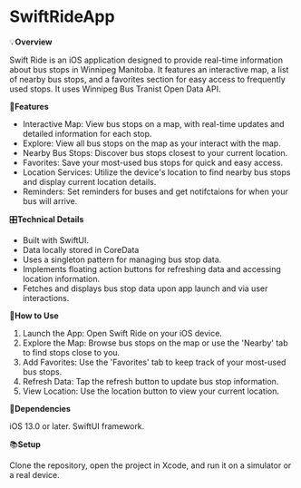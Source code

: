 # SwiftRideApp

💡**Overview**

Swift Ride is an iOS application designed to provide real-time information about bus stops in Winnipeg Manitoba. It features an interactive map, a list of nearby bus stops, and a favorites section for easy access to frequently used stops. It uses Winnipeg Bus Tranist Open Data API. 

📱**Features**
- Interactive Map: View bus stops on a map, with real-time updates and detailed information for each stop.
- Explore: View all bus stops on the map as your interact with the map. 
- Nearby Bus Stops: Discover bus stops closest to your current location.
- Favorites: Save your most-used bus stops for quick and easy access.
- Location Services: Utilize the device's location to find nearby bus stops and display current location details.
- Reminders: Set reminders for buses and get notifctaions for when your bus will arrive. 


🎛️**Technical Details**

- Built with SwiftUI.
- Data locally stored in CoreData 
- Uses a singleton pattern for managing bus stop data.
- Implements floating action buttons for refreshing data and accessing location information.
- Fetches and displays bus stop data upon app launch and via user interactions.
  
📕**How to Use**

1. Launch the App: Open Swift Ride on your iOS device.
2. Explore the Map: Browse bus stops on the map or use the 'Nearby' tab to find stops close to you.
3. Add Favorites: Use the 'Favorites' tab to keep track of your most-used bus stops.
4. Refresh Data: Tap the refresh button to update bus stop information.
5. View Location: Use the location button to view your current location.


📰**Dependencies**

iOS 13.0 or later.
SwiftUI framework.

📚**Setup**

Clone the repository, open the project in Xcode, 
and run it on a simulator or a real device.
